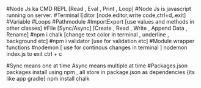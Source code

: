 #Node Js ka CMD REPL [Read , Eval , Print , Loop]
#Node Js is javascript running on server.
#Terminal Editor [node.editor,write code,ctrl+d,.exit]
#Variable
#Loops
#Pathmodule
#ImportExport [use values and methods in other classes] 
#File [Sync/Async] [Create , Read , Write , Append Data , Rename]
#npm i chalk [change text color in terminal , underline , background etc] 
#npm i validator [use for validation etc]
#Module wrapper functions 
#nodemon [ use for continous changes in terminal ] nodemon index.js to exit ctrl + c


#Sync means one at time Async means multiple at time
#Packages.json packages install using npm , all store in package.json as dependencies {its like app gradle} npm install chalk
